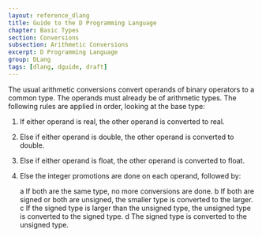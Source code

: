 ```yaml
---
layout: reference_dlang
title: Guide to the D Programming Language
chapter: Basic Types
section: Conversions
subsection: Arithmetic Conversions
excerpt: D Programming Language
group: DLang
tags: [dlang, dguide, draft]
---
```


The usual arithmetic conversions convert operands of binary operators to a common type. The
operands must already be of arithmetic types. The following rules are applied in order, looking at
the base type:

1. If either operand is real, the other operand is converted to real.
2. Else if either operand is double, the other operand is converted to double.
3. Else if either operand is float, the other operand is converted to float.
4. Else the integer promotions are done on each operand, followed by:

    a If both are the same type, no more conversions are done.
    b If both are signed or both are unsigned, the smaller type is converted to the larger.
    c If the signed type is larger than the unsigned type, the unsigned type is converted to the signed type.
    d The signed type is converted to the unsigned type.
